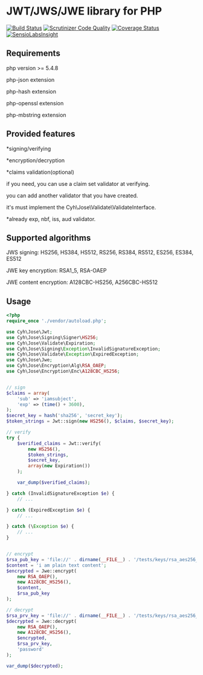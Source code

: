 # JWT/JWS/JWE library for PHP

[![Build Status](https://travis-ci.org/closeyourhead/jose.svg?branch=master)](https://travis-ci.org/closeyourhead/jose)
[![Scrutinizer Code Quality](https://scrutinizer-ci.com/g/closeyourhead/jose/badges/quality-score.png?b=master)](https://scrutinizer-ci.com/g/closeyourhead/jose/?branch=master)
[![Coverage Status](https://coveralls.io/repos/closeyourhead/jose/badge.svg?branch=master&service=github)](https://coveralls.io/github/closeyourhead/jose?branch=master)
[![SensioLabsInsight](https://insight.sensiolabs.com/projects/8bc06326-2fce-4399-8c42-b8204982fe7d/mini.png)](https://insight.sensiolabs.com/projects/8bc06326-2fce-4399-8c42-b8204982fe7d)

## Requirements

php version >= 5.4.8

php-json extension

php-hash extension

php-openssl extension

php-mbstring extension

## Provided features

*signing/verifying

*encryption/decryption

*claims validation(optional)

if you need, you can use a claim set validator at verifying.

you can add another validator that you have created.

it's must implement the Cyh\Jose\Validate\ValidateInterface.

*already exp, nbf, iss, aud validator.

## Supported algorithms

JWS signing: HS256, HS384, HS512, RS256, RS384, RS512, ES256, ES384, ES512

JWE key encryption: RSA1_5, RSA-OAEP

JWE content encryption: A128CBC-HS256, A256CBC-HS512

## Usage
```php
<?php
require_once './vendor/autoload.php';

use Cyh\Jose\Jwt;
use Cyh\Jose\Signing\Signer\HS256;
use Cyh\Jose\Validate\Expiration;
use Cyh\Jose\Signing\Exception\InvalidSignatureException;
use Cyh\Jose\Validate\Exception\ExpiredException;
use Cyh\Jose\Jwe;
use Cyh\Jose\Encryption\Alg\RSA_OAEP;
use Cyh\Jose\Encryption\Enc\A128CBC_HS256;


// sign
$claims = array(
    'sub' => 'iamsubject',
    'exp' => (time() + 3600),
);
$secret_key = hash('sha256', 'secret_key');
$token_strings = Jwt::sign(new HS256(), $claims, $secret_key);

// verify
try {
    $verified_claims = Jwt::verify(
        new HS256(),
        $token_strings,
        $secret_key,
        array(new Expiration())
    );

    var_dump($verified_claims);

} catch (InvalidSignatureException $e) {
    // ...

} catch (ExpiredException $e) {
    // ...

} catch (\Exception $e) {
    // ...
}


// encrypt
$rsa_pub_key = 'file://' . dirname(__FILE__) . '/tests/keys/rsa_aes256_2048_public.pem';
$content = 'i am plain text content';
$encrypted = Jwe::encrypt(
    new RSA_OAEP(),
    new A128CBC_HS256(),
    $content,
    $rsa_pub_key
);

// decrypt
$rsa_prv_key = 'file://' . dirname(__FILE__) . '/tests/keys/rsa_aes256_2048_private.pem';
$decrypted = Jwe::decrypt(
    new RSA_OAEP(),
    new A128CBC_HS256(),
    $encrypted,
    $rsa_prv_key,
    'password'
);

var_dump($decrypted);
